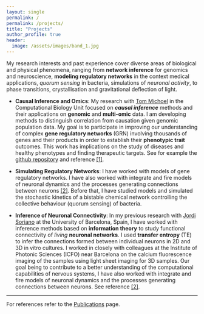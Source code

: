 ```yaml
---
layout: single
permalink: /
permalink: /projects/
title: "Projects"
author_profile: true
header:
  image: /assets/images/band_1.jpg
---
```


My research interests and past experience cover diverse areas of biological and physical phenomena, ranging from **network inference** for genomics and neuroscience, **modeling regulatory networks** in the context medical applications, *quorum sensing* in bacteria, simulations of *neuronal activity*, to phase transitions, crystallisation and gravitational deflection of light.

- **Causal Inference and Omics**: 
My research with [Tom Michoel](https://lab.michoel.info/) in the Computational Biology Unit focused on ***causal inference*** methods and their applications on **genomic** and **multi-omic** data. I am developing methods to distinguish correlation from causation given genomic population data. My goal is to participate in improving our understanding of complex **gene regulatory networks** (GRN) involving thousands of genes and their products in order to establish their **phenotypic trait** outcomes. This work has implications on the study of diseases and healthy phenotypes and finding therapeutic targets. See for example the [github repository](https://github.com/michoel-lab/FindrCausalNetworkInferenceOnYeast) and reference [[1]](/publications/).

- **Simulating Regulatory Networks**:
I have worked with models of gene regulatory networks. I have also worked with integrate and fire models of neuronal dynamics and the processes generating connections between neurons [[2]](/publications/). Before that, I have studied models and simulated the stochastic kinetics of a bistable chemical network controlling the collective behaviour (quorum sensing) of bacteria.

- **Inference of Neuronal Connectivity**: In my previous research with [Jordi Soriano](https://www.soriano-lab.eu/) at the University of Barcelona, Spain, I have worked with inference methods based on **information theory** to study functional connectivity of *living* **neuronal networks**. I used **transfer entropy** (TE) to infer the connections formed between individual neurons in 2D and 3D in vitro cultures. I worked in closely with colleagues at the Institute of Photonic Sciences (ICFO) near Barcelona on the calcium fluorescence imaging of the samples using light sheet imaging for 3D samples. Our goal being to contribute to a better understanding of the computational capabilities of nervous systems, I have also worked with integrate and fire models of neuronal dynamics and the processes generating connections between neurons. See reference [[2]](/publications/).


----
For references refer to the [Publications](/publications/) page.
